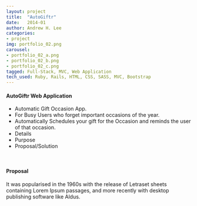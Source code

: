 ```yaml
---
layout: project
title:  "AutoGiftr"
date:   2014-01
author: Andrew H. Lee
categories:
- project
img: portfolio_02.png
carousel:
- portfolio_02_a.png
- portfolio_02_b.png
- portfolio_02_c.png
tagged: Full-Stack, MVC, Web Application
tech_used: Ruby, Rails, HTML, CSS, SASS, MVC, Bootstrap
---
```


#### AutoGiftr Web Application
* Automatic Gift Occasion App.
* For Busy Users who forget important occasions of the year.
* Automatically Schedules your gift for the Occasion and reminds the user of that occasion.
* Details
* Purpose
* Proposal/Solution

<br >

#### Proposal
It was popularised in the 1960s with the release of Letraset sheets containing Lorem Ipsum passages, and more recently with desktop publishing software like Aldus.

<br >

<div class="row">
  <div class="centered">
    <a href="https://github.com/andrew-h-lee/autogiftr">
      <span class="hb hb-sm spin hb-github-inv"><i class="fa fa-github"></i></span></a>
    <a href="https://www.behance.net/gallery/35643503/Autogiftr">
      <span class="hb hb-sm spin hb-behance-inv"><i class="fa fa-behance"></i></span></a>
  </div>
</div>
